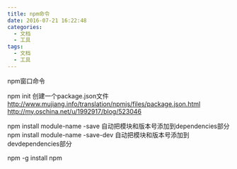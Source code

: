 ```yaml
---
title: npm命令
date: 2016-07-21 16:22:48
categories: 
  - 文档
  - 工具
tags: 
  - 文档
  - 工具
---
```


npm窗口命令
<!--more-->

npm init 创建一个package.json文件  http://www.mujiang.info/translation/npmjs/files/package.json.html http://my.oschina.net/u/1992917/blog/523046

npm install module-name -save 自动把模块和版本号添加到dependencies部分
npm install module-name -save-dev 自动把模块和版本号添加到devdependencies部分

npm -g install npm